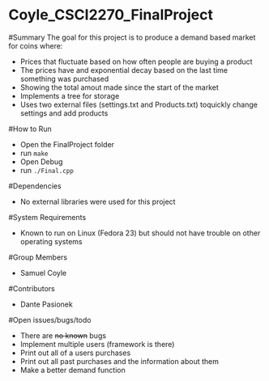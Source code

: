 # Coyle_CSCI2270_FinalProject

#Summary
  The goal for this project is to produce a demand based market for coins where:
   + Prices that fluctuate based on how often people are buying a product
   + The prices have and exponential decay based on the last time something was purchased
   + Showing the total amout made since the start of the market  
   + Implements a tree for storage
   + Uses two external files (settings.txt and Products.txt) toquickly change settings and add products

#How to Run
 + Open the FinalProject folder 
 + run `make`
 + Open Debug
 + run `./Final.cpp`

#Dependencies
  + No external libraries were used for this project

#System Requirements
  + Known to run on Linux (Fedora 23) but should not have trouble on other operating systems

#Group Members
  + Samuel Coyle

#Contributors
  + Dante Pasionek

#Open issues/bugs/todo
  + There are ~~no known~~ bugs
  + Implement multiple users (framework is there)
  + Print out all of a users purchases
  + Print out all past purchases and the information about them
  + Make a better demand function
  
